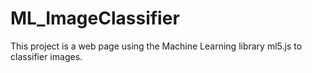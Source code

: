 # ML_ImageClassifier
This project is a web page using the Machine Learning library ml5.js  to classifier images.
